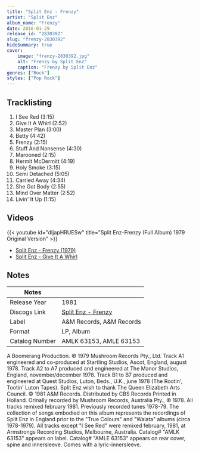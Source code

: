 ```yaml
---
title: "Split Enz - Frenzy"
artist: "Split Enz"
album_name: "Frenzy"
date: 2016-01-29
release_id: "2830392"
slug: "frenzy-2830392"
hideSummary: true
cover:
    image: "frenzy-2830392.jpg"
    alt: "Frenzy by Split Enz"
    caption: "Frenzy by Split Enz"
genres: ["Rock"]
styles: ["Pop Rock"]
---
```


## Tracklisting
1. I See Red (3:15)
2. Give It A Whirl (2:52)
3. Master Plan (3:00)
4. Betty (4:42)
5. Frenzy (2:15)
6. Stuff And Nonsense (4:30)
7. Marooned (2:15)
8. Hermit McDermitt (4:19)
9. Holy Smoke (3:15)
10. Semi Detached (5:05)
11. Carried Away (4:34)
12. She Got Body (2:55)
13. Mind Over Matter (2:52)
14. Livin' It Up (1:15)

## Videos
{{< youtube id="dIjapHRUESw" title="Split Enz-Frenzy (Full Album) 1979 Original Version" >}}
- [Split Enz - Frenzy (1979)](https://www.youtube.com/watch?v=caAZuKxUeW0)
- [Split Enz - Give It A Whirl](https://www.youtube.com/watch?v=WDJ3th_qhaI)


## Notes

| Notes          |             |
| ---------------| ----------- |
| Release Year   | 1981 |
| Discogs Link   | [Split Enz - Frenzy](https://www.discogs.com/release/2830392-Split-Enz-Frenzy) |
| Label          | A&M Records, A&M Records |
| Format         | LP, Album |
| Catalog Number | AMLK 63153, AMLE 63153 |

A Boomerang Production. ℗ 1979 Mushroom Records Pty., Ltd. Track A1 engineered and co-produced at Startling Studios, Ascot, England, august 1978. Track A2 to A7 produced and engineered at The Manor Studios, England, november/december 1978. Track B1 to B7 produced and engineered at Quest Studios, Luton, Beds., U.K., june 1978 (The Rootin', Tootin' Luton Tapes). Split Enz wish to thank The Queen Elizabeth Arts Council. © 1981 A&M Records. Distributed by CBS Records Printed in Holland. Orinally recorded by Mushroom Records, Australia Pty., ℗ 1978.   All tracks remixed february 1981. Previously recorded tunes 1978-79. The collection of songs embodied on this album represents the recordings of Split Enz in England prior to the "True Colours" and "Waiata" albums (circa 1978-1979). All tracks except "I See Red" were remixed february, 1981, at Armstrongs Recording Studios, Melbourne, Australia.  Catalog# "AMLK 63153" appears on label. Catalog# "AMLE 63153" appears on rear cover, spine and innersleeve.  Comes with a lyric-innersleeve. 

